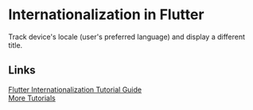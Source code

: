 # Internationalization in Flutter

Track device's locale (user's preferred language) and display a different title.

## Links
<a href="https://flutter.dev/docs/development/accessibility-and-localization/internationalization" target="_blank">Flutter Internationalization Tutorial Guide</a>
<br/>
<a href="https://flutter.dev/docs/reference/tutorials" target="_blank">More Tutorials</a>
